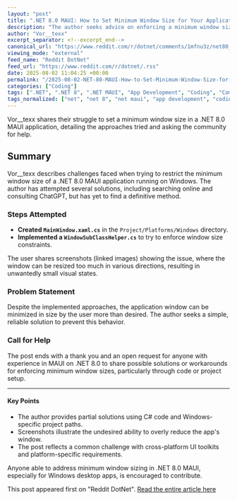 ```yaml
---
layout: "post"
title: ".NET 8.0 MAUI: How to Set Minimum Window Size for Your Application"
description: "The author seeks advice on enforcing a minimum window size in a .NET MAUI app for Windows. Despite searching online and asking ChatGPT, the author could not find a straightforward solution. They share code snippets for customizing MainWindow.xaml.cs and implementing a helper file, hoping for clearer answers or guidance from the community."
author: "Vor__texx"
excerpt_separator: <!--excerpt_end-->
canonical_url: "https://www.reddit.com/r/dotnet/comments/1mfnu3z/net80_maui_size_of_my_applications_window/"
viewing_mode: "external"
feed_name: "Reddit DotNet"
feed_url: "https://www.reddit.com/r/dotnet/.rss"
date: 2025-08-02 11:04:25 +00:00
permalink: "/2025-08-02-NET-80-MAUI-How-to-Set-Minimum-Window-Size-for-Your-Application.html"
categories: ["Coding"]
tags: [".NET", ".NET 8", ".NET MAUI", "App Development", "Coding", "Community", "Cross Platform", "MainWindow.xaml.cs", "Minimum Window Size", "UI Constraints", "Windows", "WindowSubClassHelper.cs", "XAML"]
tags_normalized: ["net", "net 8", "net maui", "app development", "coding", "community", "cross platform", "mainwindow dot xaml dot cs", "minimum window size", "ui constraints", "windows", "windowsubclasshelper dot cs", "xaml"]
---
```


Vor__texx shares their struggle to set a minimum window size in a .NET 8.0 MAUI application, detailing the approaches tried and asking the community for help.<!--excerpt_end-->

## Summary

Vor__texx describes challenges faced when trying to restrict the minimum window size of a .NET 8.0 MAUI application running on Windows. The author has attempted several solutions, including searching online and consulting ChatGPT, but has yet to find a definitive method.

### Steps Attempted

- **Created `MainWindow.xaml.cs`** in the `Project/Platforms/Windows` directory.
- **Implemented a `WindowSubClassHelper.cs`** to try to enforce window size constraints.

The user shares screenshots (linked images) showing the issue, where the window can be resized too much in various directions, resulting in unwantedly small visual states.

### Problem Statement

Despite the implemented approaches, the application window can be minimized in size by the user more than desired. The author seeks a simple, reliable solution to prevent this behavior.

### Call for Help

The post ends with a thank you and an open request for anyone with experience in MAUI on .NET 8.0 to share possible solutions or workarounds for enforcing minimum window sizes, particularly through code or project setup.

---

#### Key Points

- The author provides partial solutions using C# code and Windows-specific project paths.
- Screenshots illustrate the undesired ability to overly reduce the app's window.
- The post reflects a common challenge with cross-platform UI toolkits and platform-specific requirements.

Anyone able to address minimum window sizing in .NET 8.0 MAUI, especially for Windows desktop apps, is encouraged to contribute.

This post appeared first on "Reddit DotNet". [Read the entire article here](https://www.reddit.com/r/dotnet/comments/1mfnu3z/net80_maui_size_of_my_applications_window/)
